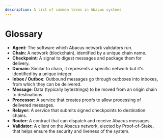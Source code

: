 ```yaml
---
description: A list of common terms in Abacus systems
---
```


# Glossary

* **Agent:** The software which Abacus network validators run.
* **Chain:** A network (blockchain), identified by a unique chain name.
* **Checkpoint**: A signal to digest messages and package them for delivery.
* **Domain:** Similar to chain, it represents a specific network but it's identified by a unique integer.
* **Inbox / Outbox:** Outbound messages go through outboxes into inboxes, from which they can be delivered.
* **Message**: Data (typically bytestrings) to be moved from an origin chain to destinations.&#x20;
* **Processor:** A service that creates proofs to allow processing of delivered messages.
* **Relayer:** A service that submits signed checkpoints to destination chains.
* **Router:** A contract that can dispatch and receive Abacus messages.
* **Validator:** A client on the Abacus network, elected by Proof-of-Stake, that helps ensure the security and liveness of the system.
